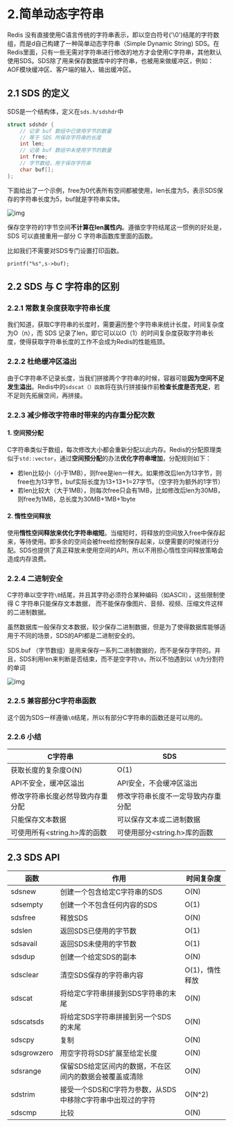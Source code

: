 # 2.简单动态字符串

Redis 没有直接使用C语言传统的字符串表示，即以空白符号('\0')结尾的字符数组，而是d自己构建了一种简单动态字符串（Simple Dynamic String) SDS。在Redis里面，只有一些无需对字符串进行修改的地方才会使用C字符串，其他默认使用SDS。SDS除了用来保存数据库中的字符串，也被用来做缓冲区，例如：AOF模块缓冲区、客户端的输入、输出缓冲区。

## 2.1 SDS 的定义

SDS是一个结构体，定义在`sds.h/sdshdr`中

```c
struct sdshdr {
    // 记录 buf 数组中已使用字节的数量
    // 等于 SDS 所保存字符串的长度
    int len;
    // 记录 buf 数组中未使用字节的数量
    int free;
    // 字节数组，用于保存字符串
    char buf[];
};
```

下面给出了一个示例，free为0代表所有空间都被使用，len长度为5，表示SDS保存的字符串长度为5，buf就是字符串实体。

![img](https://camo.githubusercontent.com/fb1447134ce6820302bbb78a25c2d2b6541b052293adbc65936444f691532c6e/68747470733a2f2f6275636b65742d313235393535353837302e636f732e61702d6368656e6764752e6d7971636c6f75642e636f6d2f32303230303130323131303534312e706e67)

保存空字符的1字节空间**不计算在len属性内**。遵循空字符结尾这一惯例的好处是， SDS 可以直接重用一部分 C 字符串函数库里面的函数。

比如我们不需要对SDS专门设置打印函数。

```
printf("%s",s->buf);
```

## 2.2 SDS 与 C 字符串的区别

### 2.2.1 常数复杂度获取字符串长度

我们知道，获取C字符串的长度时，需要遍历整个字符串来统计长度，时间复杂度为O（n），而 SDS 记录了len，即它可以以O（1）的时间复杂度获取字符串长度，使得获取字符串长度的工作不会成为Redis的性能瓶颈。

### 2.2.2 杜绝缓冲区溢出

由于C字符串不记录长度，当我们拼接两个字符串的时候，容器可能**因为空间不足发生溢出**。Redis中的`sdscat（）函数`将在执行拼接操作前**检查长度是否充足**，若不足则先拓展空间，再拼接。

### 2.2.3 减少修改字符串时带来的内存重分配次数

#### 1. 空间预分配

C字符串类似于数组，每次修改大小都会重新分配以此内存。Redis的分配原理类似于`std::vector`，通过**空间预分配**的办法**优化字符串增加**，分配规则如下：

- 若len比较小（小于1MB），则free是len一样大。如果修改后len为13字节，则free也为13字节，buf实际长度为13+13+1=27字节。（空字符为额外的1字节）
- 若len比较大（大于1MB），则每次free只会有1MB，比如修改后len为30MB，则free为1MB，总长度为30MB+1MB+1byte

#### 2. 惰性空间释放

使用**惰性空间释放来优化字符串缩短**。当缩短时，将释放的空间放入free中保存起来，等待使用。即多余的空间会被free给控制保存起来，以便需要的时候进行分配。SDS也提供了真正释放未使用空间的API，所以不用担心惰性空间释放策略会造成内存浪费。

### 2.2.4 二进制安全

C字符串以空字符`\0`结尾，并且其字符必须符合某种编码（如ASCII），这些限制使得 C 字符串只能保存文本数据， 而不能保存像图片、音频、视频、压缩文件这样的二进制数据。

虽然数据库一般保存文本数据，较少保存二进制数据，但是为了使得数据库能够适用于不同的场景，SDS的API都是二进制安全的。

SDS.buf （字节数组）是用来保存一系列二进制数据的，而不是保存字符的。并且，SDS利用len来判断是否结束，而不是空字符`\0`，所以不怕遇到以 `\0`为分割符的单词

![img](https://camo.githubusercontent.com/c3bdc899e259fdc2f535123acc468143575a71a0dda44cccb703764e58114ecd/68747470733a2f2f6275636b65742d313235393535353837302e636f732e61702d6368656e6764752e6d7971636c6f75642e636f6d2f32303230303130323131333435382e706e67)

### 2.2.5 兼容部分C字符串函数

这个因为SDS一样遵循`\0`结尾，所以有部分C字符串的函数还是可以用的。

### 2.2.6 小结

| C字符串                          | SDS                                |
| -------------------------------- | ---------------------------------- |
| 获取长度的复杂度O(N)             | O(1)                               |
| API不安全，缓冲区溢出            | API安全，不会缓冲区溢出            |
| 修改字符串长度必然导致内存重分配 | 修改字符串长度不一定导致内存重分配 |
| 只能保存文本数据                 | 可以保存文本或二进制数据           |
| 可使用所有<string.h>库的函数     | 可使用部分<string.h>库的函数       |

## 2.3 SDS API

| 函数        | 作用                                                       | 时间复杂度     |
| ----------- | ---------------------------------------------------------- | -------------- |
| sdsnew      | 创建一个包含给定C字符串的SDS                               | O(N)           |
| sdsempty    | 创建一个不包含任何内容的SDS                                | O(1)           |
| sdsfree     | 释放SDS                                                    | O(N)           |
| sdslen      | 返回SDS已使用的字节数                                      | O(1)           |
| sdsavail    | 返回SDS未使用的字节数                                      | O(1)           |
| sdsdup      | 创建一个给定SDS的副本                                      | O(N)           |
| sdsclear    | 清空SDS保存的字符串内容                                    | O(1)，惰性释放 |
| sdscat      | 将给定C字符串拼接到SDS字符串的末尾                         | O(N)           |
| sdscatsds   | 将给定SDS字符串拼接到另一个SDS的末尾                       | O(N)           |
| sdscpy      | 复制                                                       | O(N)           |
| sdsgrowzero | 用空字符将SDS扩展至给定长度                                | O(N)           |
| sdsrange    | 保留SDS给定区间内的数据，不在区间内的数据会被覆盖或清除    | O(N)           |
| sdstrim     | 接受一个SDS和C字符为参数，从SDS中移除C字符串中出现过的字符 | O(N^2)         |
| sdscmp      | 比较                                                       | O(N)           |























